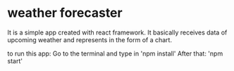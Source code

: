 # weather forecaster
It is a simple app created with react framework.
It basically receives data of upcoming weather and represents in the form of a chart.

to run this app:
Go to the terminal and type in
'npm install'
After that:
'npm start'